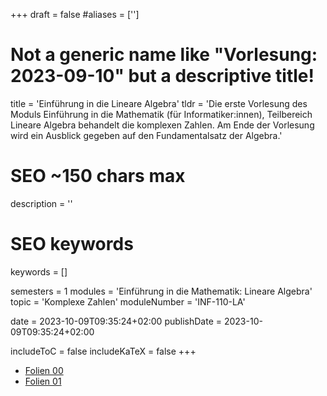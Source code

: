 +++
draft = false
#aliases = ['']

# Not a generic name like "Vorlesung: 2023-09-10" but a descriptive title!
title = 'Einführung in die Lineare Algebra'
tldr = 'Die erste Vorlesung des Moduls Einführung in die Mathematik (für Informatiker:innen), Teilbereich Lineare Algebra behandelt die komplexen Zahlen. Am Ende der Vorlesung wird ein Ausblick gegeben auf den Fundamentalsatz der Algebra.'

# SEO ~150 chars max
description = ''
# SEO keywords
keywords = []

semesters = 1
modules = 'Einführung in die Mathematik: Lineare Algebra'
topic = 'Komplexe Zahlen'
moduleNumber = 'INF-110-LA'

date = 2023-10-09T09:35:24+02:00
publishDate = 2023-10-09T09:35:24+02:00

includeToC = false
includeKaTeX = false
+++

* [Folien 00](/university/lineare-algebra-vorlesung-00.pdf)
* [Folien 01](/university/lineare-algebra-vorlesung-01.pdf)

